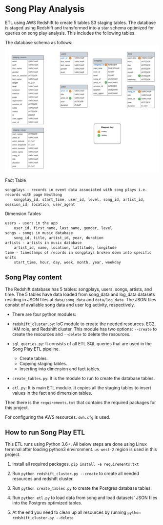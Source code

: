 # Song Play Analysis

ETL using AWS Redshift to create 5 tables S3 staging tables. The database is staged using Redshift and transformed into a star schema optimized for queries on song play analysis. This includes the following tables.

The database schema as follows:
![schema](ERD.png)

Fact Table

    songplays - records in event data associated with song plays i.e. records with page NextSong
        songplay_id, start_time, user_id, level, song_id, artist_id, session_id, location, user_agent

Dimension Tables

    users - users in the app
        user_id, first_name, last_name, gender, level
    songs - songs in music database
        song_id, title, artist_id, year, duration
    artists - artists in music database
        artist_id, name, location, lattitude, longitude
    time - timestamps of records in songplays broken down into specific units
        start_time, hour, day, week, month, year, weekday


## Song Play content

The Redshift database has 5 tables: songplays, users, songs, artists, and time. The 5 tables have data loaded from song_data and log_data datasets residing in JSON files at `data/song_data` and `data/log_data`. The JSON files consist of available song data and user log activity, respectively.

- There are four python modules:

* `redshift_cluster.py`: IoC module to create the needed resources. EC2, IAM role, and Redshift cluster. This module has two options: `--create` to create the resources and `--delete` to delete the resources.

* `sql_queries.py`: It consists of all ETL SQL queries that are used in the Song Play ETL pipeline.
  * Create tables.
  * Copying staging tables.
  * Inserting into dimension and fact tables.

* `create_tables.py`: It is the module to run to create the database tables.

* `etl.py`: It is main ETL module. It copies all the staging tables to insert values in the fact and dimension tables.

Then there is the `requirements.txt` that contains the required packages for this project.

For configuring the AWS resources. `dwh.cfg` is used.

## How to run Song Play ETL

This ETL runs using Python 3.6+. All below steps are done using Linux terminal after loading python3 environment. `us-west-2` region is used in this project.

1. Install all required packages. `pip install -e requirements.txt`

2. Run `python redshift_cluster.py --create` to create all needed resources and redshift cluster.

3. Run ```python create_tables.py``` to create the Postgres database tables.

4. Run ```python etl.py``` to load data from song and load datasets' JSON files into the Postgres optimized tables.

5. At the end you need to clean up all resources by running `python redshift_cluster.py --delete` 
